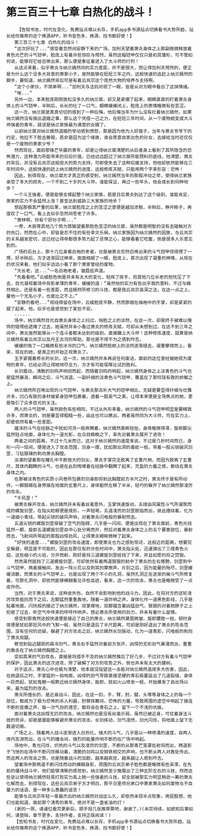 # 第三百三十七章 白热化的战斗！
        【告知书友，时代在变化，免费站点难以长存，手机app多书源站点切换看书大势所趋，站长给你推荐的这个换源APP，听书音色多、换源、找书都好使！】
       第三百三十七章 白热化的战斗！
       “这次好玩了...”感受着忽然间安静下来的广场，加刑天望着萧炎身体之上那副微微释放着青色光芒的斗气铠甲，脸庞上有着许些惊叹与愕然，虽然这幅铠甲仅仅只是初具雏形，可不管如何说，能够将它给召唤出来，那么便是象征着进入了大斗师的行列！
       从这点来看，似乎萧炎与纳兰嫣然间的实力差距，并不是很大，而让得加刑天愕然的，便正是为什么这个没多大背景的萧家小子，居然能够在短短三年之内，这般快速的追赶上纳兰嫣然的脚步，要知道，纳兰嫣然背后可是有着云岚宗这个庞然大物的培养与支持啊。
       “这个小家伙，不简单啊...”加刑天与法犸对视了一眼，皆是从对方眼中看出了这抹情绪。
       “唉...”
       另外一边，本来脸庞刚刚放松没多久的纳兰桀，却又是紧绷了起来，眼睛直直的盯着萧炎身体上的斗气铠甲，半晌后，长长的吐了一口气，眼睛缓缓闭上，脸庞上的表情略微有些苦涩。
       这一次，纳兰桀是真真切切的感到了一种后悔，他后悔当年为什么没有拦着纳兰嫣然，如果纳兰嫣然没有搞出退婚之事，那么这个凭借一己之力，在短短三年时间，从一个废物蜕变成大斗师强者的青年，就该是纳兰家族最为满意的女婿了。
       以前纳兰桀对纳兰嫣然退婚的举动感到愤怒，那是因为他为人好面子，当年与萧炎爷爷下的约定，他拉不下脸去撕毁，若非是因为这个缘故，谁会愿意自家出色的孙女，去嫁给当时还仅仅是一个废物的萧家少爷？
       然而现在，面前那锋芒毕露的青年，却是让得纳兰桀清楚的从后者身上看到了其所隐含的恐怖潜力，这种潜力所能带来的日后价值，已经远远超过了纳兰桀所能预料的底线，他清楚，萧炎的背后，并没有云岚宗这般庞大的势力支持，可即使失去了这种后援支持，但他却依然能够在三年时间中，这般快速的赶上纳兰嫣然的进度，这般修炼天赋，只能用两个字来形容：恐怖！
       因此，到得现在，纳兰桀方才真正的感受到，纳兰嫣然当年的那股冲动之举，使得纳兰家族承受了多大的损失，一个不到二十岁的大斗师，谁能保证，再过一些年头，他会成长到何种地步？
       一个斗王强者，便是能够支撑起整个纳兰家族，若是日后萧炎到达了这个级别，谁能肯定，萧家的实力不会猛然上涨？甚至达到威胁三大家族的地步？
       想起那极其严重的后果，纳兰桀脸庞之上的苦涩之意便是越加浓郁，半晌后，睁开眸子，再度叹了一口气，看上去似乎忽然间苍老了许多。
       “萧林啊，你有个好孙子啊...”
       一旁，木辰等其他几个势力首脑望着那脸色苦涩的纳兰桀，虽然都是明智的没有去碰触对方的伤口，然而在心中，却皆是忍不住的有些幸灾乐祸，纳兰家族因为纳兰嫣然的因故，与云岚宗的关系越发密切，这已经让得帝都很多势力起了忌惮之心，能够看着它吃鳖，倒是很多人乐意见到的。
       广场的石台上，那十几位身着白袍的老者，也是被萧炎忽然召唤出来的斗气铠甲惊得愣了一愣，好半晌后，方才逐渐回过神来，面面相觑了一眼，脸庞上，首次出现了凝重的神情，从现在的状况来看，他们似乎远远小看了那个萧家曾经的废物。
       “大长老，这...”一名白袍老者，皱眉低声道。
       “先看看吧。”云棱脸色倒是并未有太大的变化，轻挥了挥手，将其他几位长老的担忧压了下去，目光凝视着场中背影单薄的青年，缓缓的道：“虽然他的实力有些出乎我的意料，不过与嫣然相比，还是有着一些差距，而且嫣然所修习的斗技，都是我云岚宗高深之法，在这一点之上，量他一个无名小子，也是比之不上。”
       “安静的看吧...”视线停留在场中，云棱脸庞平静，然而那缩在袖袍中的手掌，却是紧紧的握了起来，他，似乎也是感觉到了某些不安。
       ......
       场中，纳兰嫣然目光自萧炎身体之上扫过，俏脸之上的淡然，在这一次，却是终于被难以掩饰的错愕给遮掩了过去，她虽然并未小看过萧炎的修炼天赋，可却从未想到过，在这不到三年之间中，萧炎居然能够从一个连斗者都未达到的级别，直接蹦上大斗师！这种修炼速度，就算是纳兰嫣然有着云岚宗以及丹王古河的帮助，那也是不得不为之感到咋舌。
       缓缓的吸了一口略微有些冰冷的口气，纳兰嫣然脸颊上的淡然逐渐褪去，凝重攀爬而上，看来，现在的她，是真正的开始正视萧炎了。
       玉手紧握着修长的长剑，这一次，纳兰嫣然并未再说任何废话，面前的这位曾经被她视为废物的青年，已经必须让得她倾尽全力，方才有可能保障比试的胜利。
       长剑震动，清脆的剑鸣声响彻而起，而随着剑鸣的响起，纳兰嫣然身体之上淡青色的斗气也是猛然暴涨，瞬间之后，斗气消退，一副纤细的淡青色斗气铠甲，覆盖在了那玲珑有致的娇躯之上。
       纳兰嫣然所召唤出现的斗气铠甲，与萧炎那古朴大气的铠甲相比，无疑是要显得纤细与优雅许多，凹凸有致的身材被紧身铠甲包裹着，透着一股英气之美，让得本来便是全场焦点的她，更是吸引了众多目光的关注。
       两人的斗气铠甲，虽然颜色有些相同，不过从外形来看，纳兰嫣然的斗气铠甲明显是要精致许多，而萧炎的，则是要显得粗糙一些，由此也可以瞧出，两者虽然同为大斗师，可在实力上，却是依然有着一些差距。
       雄浑的斗气在经脉之中犹如河流一般奔腾着，纳兰嫣然美眸轻抬，身体略微停滞，旋即脚尖猛然轻点地面，身体化为一道光影，在众目睽睽之下，率先对着萧炎展开了进攻！
       两者之间的距离，不过十几米而已，这对于纳兰嫣然的速度来说，不过是几秒时间而已，身形一闪一现间，便是进入了攻击范围，剑身一摆，犹如那出洞的毒蛇一般，带着一股尖锐破风剑罡，刁钻狠辣的刺向萧炎胸膛。
       淡漠的望着那在瞳孔中不断放大的剑尖，萧炎手掌完全脱离了玄重尺柄，而因为脱离了玄重尺，其体内翻腾的斗气，也是在此刻咆哮着在经脉中翻腾了起来，充盈的力量之感，萦绕在萧炎身体之内。
       在那被淡青色的实质小风卷所包裹的剑身即将到达胸膛前方半尺之时，萧炎终于是有所动作，一脚狠踢在身旁插在地面的玄重尺上，身体豁然左移了半米，轻巧的躲开了纳兰嫣然那凌厉的攻击。
       “千风罡！”
       被萧炎躲开攻击，纳兰嫣然并未有着丝毫意外，玉掌快速旋动，五缕由风属性斗气所凝聚而成的螺旋剑罡，在指尖眨眼便是成形，一声轻喝，五道凌厉的剑罡脱指而出，彼此缠绕着，化为一道细小青线，带起尖锐的破风声响，对着萧炎闪电般的暴射而去。
       五道尖锐的螺旋剑罡穿破了空气的阻碍，几乎是一闪间，便是出现在了萧炎面前，青色光线猛然一颤，旋即五道螺旋剑罡自中心处分离而开，然后对着萧炎身体之上的五个要害部位，暴射而去，飞射间所带起的那股凶悍劲风，让得萧炎眼眸微眯了起来。
       “好快的速度...”螺旋剑罡的攻击速度，即使萧炎也为之感到惊诧，这般近的距离，想要完全躲避，明显是不可能的，因此在那仅有的许些时间中，萧炎指尖处，迅速弹出了三缕青色火焰，这些细小的火焰，分开而射，刚好是将三道螺旋剑罡给挡了下来，并且如愿的将之焚毁。
       然而虽然抵挡了三道螺旋剑罡，可却依然有着两道狠狠的射中了萧炎的左右臂膀，剑罡刺中斗气铠甲，两者接触间，发出一阵火花以及刺耳的摩擦声，片刻之后，因为能量的殆尽，剑罡缓缓消散，而萧炎的斗气铠甲上，也是出现了两个不小的孔洞，虽然孔洞正在逐渐的被斗气所修复着，可那孔洞中，却依然能够模糊看见许些血迹，看来，这一次的攻击，萧炎也是略微受了一点皮外伤。
       当然，对于萧炎来说，这种皮外伤，自然不会影响到他的战斗力，因此，在将对方的这轮凌厉攻势抵抗而下之后，左脚猛然重重轰地，随着一道炸响之声，身体化作一道黑色影线，几乎是贴着地面，闪烁般的接近了纳兰嫣然，双掌撑地，双脚蕴含着凶猛劲气，狠狠的对着她脖子之上抡砸了过去，听空气中传来的呼呼作响声，想必萧炎所使用的劲力，并未有着什么留情。
       感受到那竟然这般快速便是接近了自己的萧炎，纳兰嫣然黛眉微皱，旋即腰肢一扭，顿时身体便是犹如那狂风中的飞絮一般，虽然只是退后了半尺距离，可却是刚好退出了萧炎的攻击范围，没有任何的迟疑，躲避了对方攻击之后，纳兰嫣然长剑振动，化为一道青影，闪电般的削向了萧炎双腿。
       察觉到贴近腿部的森冷剑气，萧炎右手猛然对着前方张开，凶悍的无形劲气暴涌而出，重重的轰击在了纳兰嫣然胸膛之上。
       突如其来的气劲攻击，直接是将措手不及的纳兰嫣然推后了好几步，不过对方有着斗气铠甲的保护，因此萧炎的这次进攻，除了破解了对方的攻势之外，倒也并未有太大的建树。
       对于这点，萧炎心中也极为清楚，他本就没指望这一击能对纳兰嫣然造成多大伤害，因此，在她退后之时，手掌猛的一拍地面，凶悍的劲气导致直接坚硬的青石板蔓延出了几道裂缝，身体一跃而起，犹如鬼魅一般欺近纳兰嫣然身体，旋即，犹如火山喷发一般，开始爆发了自出场以来，最为猛烈的攻击。
       萧炎所擅长的，是近身战斗，因此，在这一刻，手，臂，肘，腿，头等等身体之上的每一个部位，都成为了极为恐怖的杀人利器，肘臂挥舞间，恐怖的力量，导致周围的虚空中响起了接连不断的音爆之声，每一次气劲的落空，都将会在青石之上，留下一个不浅的坑痕。
       面对着萧炎这凶悍无匹的攻击，纳兰嫣然也是没有丝毫示弱，虽然已被近身，可仗着身法斗技的奇异，却是屡屡能够躲避开萧炎的攻击，长剑挥动，剑气凛然，剑光闪烁，将地面上留下无数道切痕。
       广场之上，随着两人战斗逐渐进入白热化，强大的斗气，几乎是以一种喷涌的速度，自两人体内澎湃而出，在斗气的撞击间，强烈的能量炸响不断的在广场中响起。
       场地中，青光闪烁，炽热的斗气以及凌厉的剑罡，不断的从那青芒笼罩处射将而出，两道影子飞快的在场中不断闪烁移动着，清脆的剑鸣以及钢铁相交的声响，也不断从两人对轰处传出，而且两人的攻击之势，也是随着战斗的加剧，越来越疯狂，越来越让人感到咋舌。
       望着场中那两道不断闪烁而动的模糊身影，周围的云岚宗弟子脸色都是略微有些呆滞，在先前的僵持战斗中，他们能够清晰的感觉到，纳兰嫣然至少施展出了三种玄阶左右的斗技，然而这些足以使得纳兰嫣然轻易打败实力高上她一些强者的斗技，却全部被那实力明显稍逊一筹的萧炎化解而去，到得现在，这些云岚宗弟子方才明白，那平日里师兄弟口中萧家萧炎如何废物与不自量力的话语，是一种多么愚蠢的谣言！
       能够与云岚宗年轻一辈最杰出的纳兰嫣然对战这么久，却依然未现半点败象，用屁股想，他们也能知道，面前那个清秀的青年，绝对不是一盏省油的灯！
       (新的一周，请诸位看完更新后，顺手投几张推荐票吧，谢谢了。)(未完待续，如欲知后事如何，请登陆，章节更多，支持作者，支持正版阅读！)
       【告知书友，时代在变化，免费站点难以长存，手机app多书源站点切换看书大势所趋，站长给你推荐的这个换源APP，听书音色多、换源、找书都好使！】